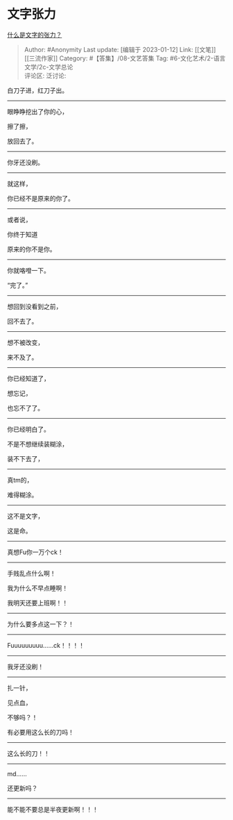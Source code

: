 # 文字张力
[什么是文字的张力？](https://www.zhihu.com/question/20815158/answer/1344519035)

> Author: #Anonymity
> Last update: [编辑于 2023-01-12]
> Link: [[文笔]] [[三流作家]]
> Category: #【答集】/08-文艺答集
> Tag: #6-文化艺术/2-语言文学/2c-文学总论  
> 评论区:
> 泛讨论:

白刀子进，红刀子出。

--------------------

眼睁睁挖出了你的心，

擦了擦，

放回去了。

--------------------

你牙还没刷。

--------------------

就这样，

你已经不是原来的你了。

--------------------

或者说，

你终于知道

原来的你不是你。

--------------------

你就咯噔一下。

“完了。”

--------------------

想回到没看到之前，

回不去了。

--------------------

想不被改变，

来不及了。

--------------------

你已经知道了，

想忘记，

也忘不了了。

--------------------

你已经明白了。

不是不想继续装糊涂，

装不下去了，

--------------------

真tm的，

难得糊涂。

--------------------

这不是文字，

这是命。

--------------------

真想Fu你一万个ck！

--------------------

手贱乱点什么啊！

我为什么不早点睡啊！

我明天还要上班啊！！

--------------------

为什么要多点这一下？！

--------------------

Fuuuuuuuuu……ck！！！！

--------------------

我牙还没刷！

--------------------

扎一针，

见点血，

不够吗？！

有必要用这么长的刀吗！

--------------------

这么长的刀！！

--------------------

md……

还更新吗？

--------------------

能不能不要总是半夜更新啊！！！
